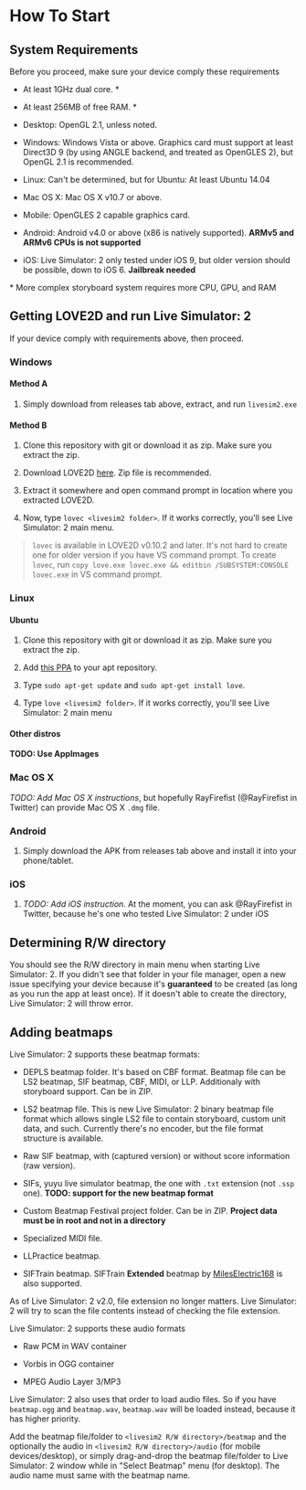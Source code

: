 How To Start
============

System Requirements
-------------------

Before you proceed, make sure your device comply these requirements

* At least 1GHz dual core. \*

* At least 256MB of free RAM. \*

* Desktop: OpenGL 2.1, unless noted.

* Windows: Windows Vista or above. Graphics card must support at least Direct3D 9 (by using ANGLE backend, and treated as OpenGLES 2), but OpenGL 2.1 is recommended.

* Linux: Can't be determined, but for Ubuntu: At least Ubuntu 14.04

* Mac OS X: Mac OS X v10.7 or above.

* Mobile: OpenGLES 2 capable graphics card.

* Android: Android v4.0 or above (x86 is natively supported). **ARMv5 and ARMv6 CPUs is not supported**

* iOS: Live Simulator: 2 only tested under iOS 9, but older version should be possible, down to iOS 6. **Jailbreak needed**

\* More complex storyboard system requires more CPU, GPU, and RAM

Getting LOVE2D and run Live Simulator: 2
----------------------------------------

If your device comply with requirements above, then proceed.

### Windows

#### Method A

1. Simply download from releases tab above, extract, and run `livesim2.exe`

#### Method B

1. Clone this repository with git or download it as zip. Make sure you extract the zip.

2. Download LOVE2D [here](https://love2d.org/). Zip file is recommended.

3. Extract it somewhere and open command prompt in location where you extracted LOVE2D.

4. Now, type `lovec <livesim2 folder>`. If it works correctly, you'll see Live Simulator: 2 main menu.

> `lovec` is available in LOVE2D v0.10.2 and later. It's not hard to create one for older version if you have VS command prompt. To create `lovec`, run `copy love.exe lovec.exe && editbin /SUBSYSTEM:CONSOLE lovec.exe` in VS command prompt.

### Linux

#### Ubuntu

1. Clone this repository with git or download it as zip. Make sure you extract the zip.

2. Add [this PPA](https://launchpad.net/~bartbes/+archive/love-stable) to your apt repository.

3. Type `sudo apt-get update` and `sudo apt-get install love`.

4. Type `love <livesim2 folder>`. If it works correctly, you'll see Live Simulator: 2 main menu

#### Other distros

**TODO: Use AppImages**

### Mac OS X

*TODO: Add Mac OS X instructions*, but hopefully RayFirefist (@RayFirefist in Twitter) can provide Mac OS X `.dmg` file.

### Android

1. Simply download the APK from releases tab above and install it into your phone/tablet.

### iOS

1. _TODO: Add iOS instruction_. At the moment, you can ask @RayFirefist in Twitter, because he's one who tested Live Simulator: 2 under iOS

Determining R/W directory
-------------------------

You should see the R/W directory in main menu when starting Live Simulator: 2. If you didn't see that folder in your file manager, open a new issue specifying your device because it's **guaranteed** to be created (as long as you run the app at least once). If it doesn't able to create the directory, Live Simulator: 2 will throw error.

Adding beatmaps
---------------

Live Simulator: 2 supports these beatmap formats:

* DEPLS beatmap folder. It's based on CBF format. Beatmap file can be LS2 beatmap, SIF beatmap, CBF, MIDI, or LLP. Additionaly with storyboard support. Can be in ZIP.

* LS2 beatmap file. This is new Live Simulator: 2 binary beatmap file format which allows single LS2 file to contain storyboard, custom unit data, and such. Currently there's no encoder, but the file format structure is available.

* Raw SIF beatmap, with (captured version) or without score information (raw version).

* SIFs, yuyu live simulator beatmap, the one with `.txt` extension (not `.ssp` one). **TODO: support for the new beatmap format**

* Custom Beatmap Festival project folder. Can be in ZIP. **Project data must be in root and not in a directory**

* Specialized MIDI file.

* LLPractice beatmap.

* SIFTrain beatmap. SIFTrain **Extended** beatmap by [MilesElectric168](https://www.reddit.com/r/SchoolIdolFestival/comments/6gqnxk/reintroducting_my_llsif_live_simulator_depls_live/ditlqdg/) is also supported.

As of Live Simulator: 2 v2.0, file extension no longer matters. Live Simulator: 2 will try to scan the file contents instead of checking the file extension.

Live Simulator: 2 supports these audio formats

* Raw PCM in WAV container

* Vorbis in OGG container

* MPEG Audio Layer 3/MP3

Live Simulator: 2 also uses that order to load audio files. So if you have `beatmap.ogg` and `beatmap.wav`, `beatmap.wav` will be loaded instead, because it has higher priority.

Add the beatmap file/folder to `<livesim2 R/W directory>/beatmap` and the optionally the audio in `<livesim2 R/W directory>/audio` (for mobile devices/desktop), or simply drag-and-drop the beatmap file/folder to Live Simulator: 2 window while in "Select Beatmap" menu (for desktop). The audio name must same with the beatmap name.
